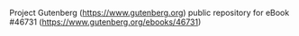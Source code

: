Project Gutenberg (https://www.gutenberg.org) public repository for eBook #46731 (https://www.gutenberg.org/ebooks/46731)
